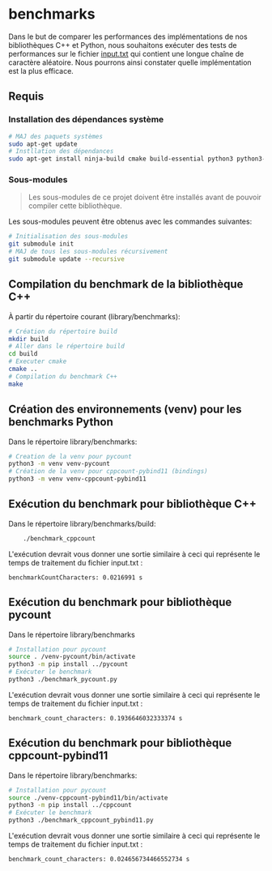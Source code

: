 # benchmarks

Dans le but de comparer les performances des implémentations de nos bibliothèques C++ et Python, nous souhaitons exécuter des tests de performances sur le fichier [input.txt](input.txt) qui contient une longue chaîne de caractère aléatoire. Nous pourrons ainsi constater quelle implémentation est la plus efficace.

## Requis

### Installation des dépendances système

```bash
# MAJ des paquets systèmes 
sudo apt-get update
# Instllation des dépendances
sudo apt-get install ninja-build cmake build-essential python3 python3-venv
```

### Sous-modules

> Les sous-modules de ce projet doivent être installés avant de pouvoir compiler cette bibliothèque.

Les sous-modules peuvent être obtenus avec les commandes suivantes:

```bash
# Initialisation des sous-modules
git submodule init
# MAJ de tous les sous-modules récursivement
git submodule update --recursive
```

## Compilation du benchmark de la bibliothèque C++

À partir du répertoire courant (library/benchmarks):

```bash
# Création du répertoire build
mkdir build
# Aller dans le répertoire build
cd build
# Executer cmake
cmake ..
# Compilation du benchmark C++
make 
```

## Création des environnements (venv) pour les benchmarks Python

Dans le répertoire library/benchmarks:

```bash
# Creation de la venv pour pycount
python3 -m venv venv-pycount
# Création de la venv pour cppcount-pybind11 (bindings)
python3 -m venv venv-cppcount-pybind11
```

## Exécution du benchmark pour bibliothèque C++

Dans le répertoire library/benchmarks/build:

```bash
    ./benchmark_cppcount
```

L'exécution devrait vous donner une sortie similaire à ceci qui représente le temps de traitement du fichier input.txt :

```text
benchmarkCountCharacters: 0.0216991 s
```

## Exécution du benchmark pour bibliothèque pycount

Dans le répertoire library/benchmarks

```bash
# Installation pour pycount
source . /venv-pycount/bin/activate
python3 -m pip install ../pycount 
# Exécuter le benchmark
python3 ./benchmark_pycount.py
```

L'exécution devrait vous donner une sortie similaire à ceci qui représente le temps de traitement du fichier input.txt :

```text
benchmark_count_characters: 0.1936646032333374 s
```

## Exécution du benchmark pour bibliothèque cppcount-pybind11

Dans le répertoire library/benchmarks:

```bash
# Installation pour pycount
source ./venv-cppcount-pybind11/bin/activate
python3 -m pip install ../cppcount 
# Exécuter le benchmark
python3 ./benchmark_cppcount_pybind11.py
```

L'exécution devrait vous donner une sortie similaire à ceci qui représente le temps de traitement du fichier input.txt :

```text
benchmark_count_characters: 0.024656734466552734 s
```
